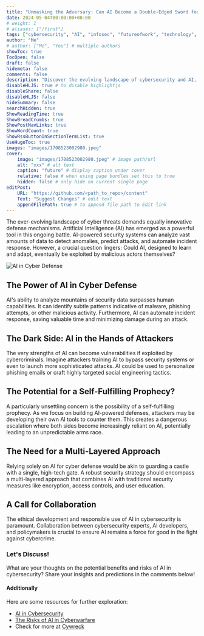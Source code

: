 ```yaml
---
title: "Unmasking the Adversary: Can AI Become a Double-Edged Sword for Cyber Defense?"
date: 2024-05-04T00:00:00+00:00
# weight: 1
# aliases: ["/first"]
tags: ["cybersecurity", "AI", "infosec", "futureofwork", "technology", "security", "machinelearning", "ethicaltech", "cyberwarfare", "protectyourdata", "hackers"]
author: "Me"
# author: ["Me", "You"] # multiple authors
showToc: true
TocOpen: false
draft: false
hidemeta: false
comments: false
description: "Discover the evolving landscape of cybersecurity and AI, exploring their potential synergy, challenges, and ethical considerations, along with a curated list of relevant hashtags."
disableHLJS: true # to disable highlightjs
disableShare: false
disableHLJS: false
hideSummary: false
searchHidden: true
ShowReadingTime: true
ShowBreadCrumbs: true
ShowPostNavLinks: true
ShowWordCount: true
ShowRssButtonInSectionTermList: true
UseHugoToc: true
images: "images/1708523002980.jpeg"
cover:
    image: "images/1708523002980.jpeg" # image path/url
    alt: "xxx" # alt text
    caption: "future" # display caption under cover
    relative: false # when using page bundles set this to true
    hidden: false # only hide on current single page
editPost:
    URL: "https://github.com/<path_to_repo>/content"
    Text: "Suggest Changes" # edit text
    appendFilePath: true # to append file path to Edit link
---
```


The ever-evolving landscape of cyber threats demands equally innovative defense mechanisms. Artificial Intelligence (AI) has emerged as a powerful tool in this ongoing battle. AI-powered security systems can analyze vast amounts of data to detect anomalies, predict attacks, and automate incident response. However, a crucial question lingers: Could AI, designed to learn and adapt, eventually be exploited by malicious actors themselves?

![AI in Cyber Defense](/images/Unmasking-The-Adversary-Can-AI-Become-A-Double-Edged-Sword-For-Cyber-Defense/cyber-security.webp)

## The Power of AI in Cyber Defense

AI's ability to analyze mountains of security data surpasses human capabilities. It can identify subtle patterns indicative of malware, phishing attempts, or other malicious activity. Furthermore, AI can automate incident response, saving valuable time and minimizing damage during an attack.

## The Dark Side: AI in the Hands of Attackers

The very strengths of AI can become vulnerabilities if exploited by cybercriminals. Imagine attackers training AI to bypass security systems or even to launch more sophisticated attacks. AI could be used to personalize phishing emails or craft highly targeted social engineering tactics.

## The Potential for a Self-Fulfilling Prophecy?

A particularly unsettling concern is the possibility of a self-fulfilling prophecy. As we focus on building AI-powered defenses, attackers may be developing their own AI tools to counter them. This creates a dangerous escalation where both sides become increasingly reliant on AI, potentially leading to an unpredictable arms race.

## The Need for a Multi-Layered Approach

Relying solely on AI for cyber defense would be akin to guarding a castle with a single, high-tech gate. A robust security strategy should encompass a multi-layered approach that combines AI with traditional security measures like encryption, access controls, and user education.

## A Call for Collaboration

The ethical development and responsible use of AI in cybersecurity is paramount. Collaboration between cybersecurity experts, AI developers, and policymakers is crucial to ensure AI remains a force for good in the fight against cybercrime.

### Let's Discuss!

What are your thoughts on the potential benefits and risks of AI in cybersecurity? Share your insights and predictions in the comments below!

#### Additionally

Here are some resources for further exploration:

- [AI in Cybersecurity](https://www.forbes.com/sites/forbestechcouncil/2024/02/15/ai-in-cybersecurity-revolutionizing-safety/)
- [The Risks of AI in Cyberwarfare](https://www.theatlantic.com/ideas/archive/2023/11/focus-problems-artificial-intelligence-causing-today/)
- Check for more at [Cywreck](https://cywreck.com)
